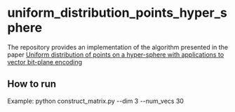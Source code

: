 # uniform_distribution_points_hyper_sphere
The repository provides an implementation of the algorithm presented in the paper [Uniform distribution of points on a hyper-sphere with applications to vector bit-plane encoding](https://www.researchgate.net/publication/3359197_Uniform_distribution_of_points_on_a_hyper-sphere_with_applicationsto_vector_bit-plane_encoding)

## How to run
Example: python construct_matrix.py --dim 3 --num_vecs 30
